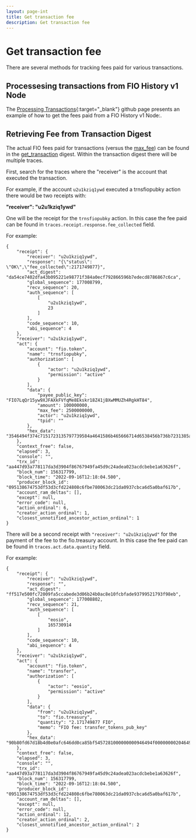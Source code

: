 ```yaml
---
layout: page-int
title: Get transaction fee
description: Get transaction fee
---
```


# Get transaction fee

There are several methods for tracking fees paid for various transactions.

## Processesing transactions from FIO History v1 Node

The [Processing Transactions](https://github.com/fioprotocol/fiosdk_typescript/tree/master/examples/FioTransactionHistory#process-transactions){:target="_blank"} github page presents an example of how to get the fees paid from a FIO History v1 Node:.

## Retrieving Fee from Transaction Digest

The actual FIO fees paid for transactions (versus the [max_fee]({{site.baseurl}}/docs/general-functions/transactions#consideration-choosing-the-max_fee)) can be found in the [get_transaction]({{site.baseurl}}/docs/chain/node-history#get-transaction) digest. Within the transaction digest there will be multiple traces. 

First, search for the traces where the "receiver" is the account that executed the transaction. 

For example, if the account `u2u1kziq1ywd` executed a trnsfiopubky action there would be two receipts with:

**"receiver": "u2u1kziq1ywd"**

One will be the receipt for the `trnsfiopubky` action. In this case the fee paid can be found in `traces.receipt.response.fee_collected` field.

For example:

```
{
    "receipt": {
        "receiver": "u2u1kziq1ywd",
        "response": "{\"status\": \"OK\",\"fee_collected\":2171749877}",
        "act_digest": "da54ce7402dfa43b095221e98771f384a0ecf792866596b7edecd8786867c6ca",
        "global_sequence": 177008799,
        "recv_sequence": 20,
        "auth_sequence": [
            [
                "u2u1kziq1ywd",
                23
            ]
        ],
        "code_sequence": 10,
        "abi_sequence": 4
    },
    "receiver": "u2u1kziq1ywd",
    "act": {
        "account": "fio.token",
        "name": "trnsfiopubky",
        "authorization": [
            {
                "actor": "u2u1kziq1ywd",
                "permission": "active"
            }
        ],
        "data": {
            "payee_public_key": "FIO7LqQr15yw9XJFAXkFVfqMe8Ekskr18Z41jBXwMMUZh4RgkHT84",
            "amount": 100000000,
            "max_fee": 2500000000,
            "actor": "u2u1kziq1ywd",
            "tpid": ""
        },
        "hex_data": "3546494f374c7151723135797739584a4641586b465666714d6538456b736b7231385a34316a4258774d4d555a683452676b4854383400e1f5050000000000f902950000000090b80fd67d18b4d000"
    },
    "context_free": false,
    "elapsed": 3,
    "console": "",
    "trx_id": "aa447d93a778117da3d3904f86767949fa45d9c24adea023acdcbebe1a63626f",
    "block_num": 156317799,
    "block_time": "2022-09-16T12:18:04.500",
    "producer_block_id": "095138674753df53d3cfd224808c6fbe780063dc21da0937cbca6d5a0baf617b",
    "account_ram_deltas": [],
    "except": null,
    "error_code": null,
    "action_ordinal": 6,
    "creator_action_ordinal": 1,
    "closest_unnotified_ancestor_action_ordinal": 1
}
```

There will be a second receipt with `"receiver": "u2u1kziq1ywd"` for the payment of the fee to the fio.treasury account. In this case the fee paid can be found in `traces.act.data.quantity` field.

For example:

```
{
    "receipt": {
        "receiver": "u2u1kziq1ywd",
        "response": "",
        "act_digest": "ff517e500fc72009fa5ccabede3d06b24b0ac8e10fcbfade93799521793f98eb",
        "global_sequence": 177008802,
        "recv_sequence": 21,
        "auth_sequence": [
            [
                "eosio",
                165730914
            ]
        ],
        "code_sequence": 10,
        "abi_sequence": 4
    },
    "receiver": "u2u1kziq1ywd",
    "act": {
        "account": "fio.token",
        "name": "transfer",
        "authorization": [
            {
                "actor": "eosio",
                "permission": "active"
            }
        ],
        "data": {
            "from": "u2u1kziq1ywd",
            "to": "fio.treasury",
            "quantity": "2.171749877 FIO",
            "memo": "FIO fee: transfer_tokens_pub_key"
        },
        "hex_data": "90b80fd67d18b4d0e0afc646dd0ca85bf5457281000000000946494f000000002046494f206665653a207472616e736665725f746f6b656e735f7075625f6b6579"
    },
    "context_free": false,
    "elapsed": 3,
    "console": "",
    "trx_id": "aa447d93a778117da3d3904f86767949fa45d9c24adea023acdcbebe1a63626f",
    "block_num": 156317799,
    "block_time": "2022-09-16T12:18:04.500",
    "producer_block_id": "095138674753df53d3cfd224808c6fbe780063dc21da0937cbca6d5a0baf617b",
    "account_ram_deltas": [],
    "except": null,
    "error_code": null,
    "action_ordinal": 12,
    "creator_action_ordinal": 2,
    "closest_unnotified_ancestor_action_ordinal": 2
}
```
